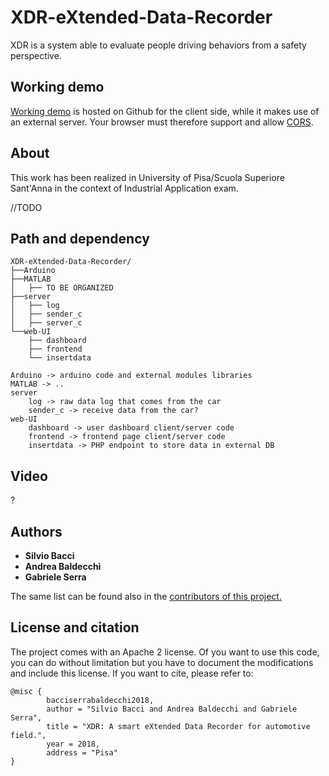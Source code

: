 # XDR-eXtended-Data-Recorder
XDR is a system able to evaluate people driving behaviors from a safety perspective.

## Working demo
<a href="https://gabriserra.github.io/XDR-eXtended-Data-Recorder/">Working demo</a> is hosted on Github for the client side, while it makes use of an external server. Your browser must therefore support and allow <a href="https://developer.mozilla.org/en-US/docs/Web/HTTP/CORS">CORS</a>.

## About 
This work has been realized in University of Pisa/Scuola Superiore Sant'Anna in the context of Industrial Application exam.

//TODO

## Path and dependency
```
XDR-eXtended-Data-Recorder/
├──Arduino
├──MATLAB
│   ├── TO BE ORGANIZED
├──server
│   ├── log
│   ├── sender_c
│   ├── server_c
└──web-UI
    ├── dashboard
    ├── frontend
    └── insertdata

Arduino -> arduino code and external modules libraries
MATLAB -> ..
server
    log -> raw data log that comes from the car
    sender_c -> receive data from the car?
web-UI
    dashboard -> user dashboard client/server code
    frontend -> frontend page client/server code
    insertdata -> PHP endpoint to store data in external DB
```

## Video
?

## Authors
* <b>Silvio Bacci</b>
* <b>Andrea Baldecchi</b>
* <b>Gabriele Serra</b>

The same list can be found also in the <a href="graphs/contributors/">contributors of this project.</a>

## License and citation
The project comes with an Apache 2 license. Of you want to use this code, you can do without limitation but you have to document the modifications and include this license. If you want to cite, please refer to:

```
@misc {
        bacciserrabaldecchi2018,
        author = "Silvio Bacci and Andrea Baldecchi and Gabriele Serra",
        title = "XDR: A smart eXtended Data Recorder for automotive field.",
        year = 2018,
        address = "Pisa"
}
```

